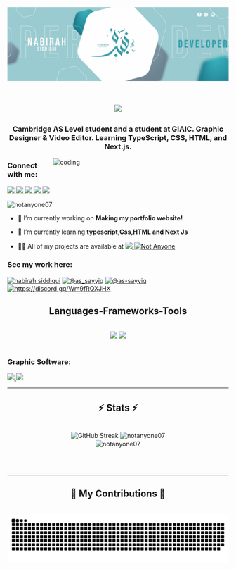 ![logo](https://github.com/NotAnyone07/NotAnyone07/blob/main/github-banner.jpg)
<h1 align="center">
    <img src="https://readme-typing-svg.demolab.com?font=Righteous&size=30&pause=1000&color=4BD0DA&center=true&vCenter=true&width=500&height=70&lines=Hey%2C+I'm+Nabirah+Siddiqui;Aspiring+AI+enthusiast;A+graphic+designer+%26+a+video+editor" />
</h1>

<h3 align="center">Cambridge AS Level student and a student at GIAIC. Graphic Designer & Video Editor. Learning TypeScript, CSS, HTML, and Next.js.</h3>
<img align="right" alt="coding" width="400" src="https://camo.githubusercontent.com/7de37139d0b4c1ce40865e799b446c0e963a3dd8fb68d239707237c40604fa3d/68747470733a2f2f63646e2e6472696262626c652e636f6d2f75736572732f3733303730332f73637265656e73686f74732f363538313234332f6176656e746f2e676966">

<h3 align="left">Connect with me:</h3>
<a href="https://www.linkedin.com/in/nabirah-siddiqui/" target="_blank">
    <img src="https://img.shields.io/badge/LinkedIn-0077B5?style=for-the-badge&logo=linkedin&logoColor=white" target="_blank" />
  </a>
  <a href="https://www.facebook.com/profile.php?id=100091800085965" target="_blank">
     <img src="https://img.shields.io/badge/Facebook-1877F2?style=for-the-badge&logo=facebook&logoColor=white" /> <!-- sqlite, safari, google-chrome are other good icon options -->
  </a>
  <a href="https://linktr.ee/notanyone_07" target="_blank">
     <img src="https://img.shields.io/badge/linktree-39E09B?style=for-the-badge&logo=linktree&logoColor=white" /> <!-- sqlite, safari, google-chrome are other good icon options -->
  </a>
  <a href="https://discord.gg/Wm9fRQXJHX" target="_blank">
     <img src="https://img.shields.io/badge/Discord-5865F2?style=for-the-badge&logo=discord&logoColor=white" /> <!-- sqlite, safari, google-chrome are other good icon options -->
  </a>
  <a href="https://www.instagram.com/notanyone_07/" target="_blank">
     <img src="https://img.shields.io/badge/Instagram-E4405F?style=for-the-badge&logo=instagram&logoColor=white" /> 
  </a>
  
</div>

<p align="left"> <img src="https://komarev.com/ghpvc/?username=notanyone07&label=Profile%20views&color=4bd0ce&style=flat" alt="notanyone07" /> </p>



- 🔭 I’m currently working on **Making my portfolio website!**

- 🌱 I’m currently learning **typescript,Css,HTML and Next Js**

- 👨‍💻 All of my projects are available at <a href="https://linktr.ee/notanyone_07" target="_blank">
     <img src="https://img.shields.io/badge/linktree-39E09B?style=for-the-badge&logo=linktree&logoColor=white" /> <!-- sqlite, safari, google-chrome are other good icon options -->
  </a>
  <a href="https://github.com/NotAnyone07" target="_blank">
     <img src="https://skillicons.dev/icons?i=github" alt="Not Anyone" height="30" width="40" /> <!-- sqlite, safari, google-chrome are other good icon options -->
  </a>


<h3 align="left">See my work here:</h3>
<p align="left">
<a href="https://www.facebook.com/profile.php?id=100091800085965" target="blank"><img align="center" src="https://raw.githubusercontent.com/rahuldkjain/github-profile-readme-generator/master/src/images/icons/Social/facebook.svg" alt="nabirah siddiqui" height="30" width="40" /></a>
<a href="https://www.instagram.com/as_sayyiq" target="blank"><img align="center" src="https://raw.githubusercontent.com/rahuldkjain/github-profile-readme-generator/master/src/images/icons/Social/instagram.svg" alt="@as_sayyiq" height="30" width="40" /></a>
<a href="https://www.youtube.com/@As-Sayyiq/" target="blank"><img align="center" src="https://raw.githubusercontent.com/rahuldkjain/github-profile-readme-generator/master/src/images/icons/Social/youtube.svg" alt="@as-sayyiq" height="30" width="40" /></a>
<a href="https://discord.gg/Wm9fRQXJHX" target="blank"><img align="center" src="https://raw.githubusercontent.com/rahuldkjain/github-profile-readme-generator/master/src/images/icons/Social/discord.svg" alt="https://discord.gg/Wm9fRQXJHX" height="30" width="40" /></a>
</p>

<h2 align="center">Languages-Frameworks-Tools</h2>
<br/>
<div align="center">
    <img src="https://skillicons.dev/icons?i=html,css,vscode,github,git" />
    <img src="https://skillicons.dev/icons?i=nodejs,javascript,typescript,nextjs" /><br>
</div>

<br/>

<h3 align="left">Graphic Software:</h3>
  <a href="https://www.adobe.com/products/photoshop.html#modal-hash" target="_blank">
    <img src="https://img.shields.io/badge/Adobe%20Photoshop-31A8FF?style=for-the-badge&logo=Adobe%20Photoshop&logoColor=black" target="_blank" />
  </a>
  <a href="https://www.adobe.com/products/illustrator.html#modal-hash" target="_blank">
    <img src="https://img.shields.io/badge/Adobe%20Illustrator-FF9A00?style=for-the-badge&logo=adobe%20illustrator&logoColor=white" target="_blank" />
  </a>

  </div>

  <hr/>

<h2 align="center">⚡ Stats ⚡</h2>
<br>
<div align=center>
  <img width=390 src="https://streak-stats.demolab.com?user=NotAnyone07&theme=synthwave&card_width=467" alt="GitHub Streak"/>
  <img width=390 src="https://github-readme-stats.vercel.app/api?username=notanyone07&show_icons=true&locale=en&theme=synthwave" alt="notanyone07" />
  <br/>
  <img width=325 align="center" src="https://github-readme-stats.vercel.app/api/top-langs?username=notanyone07&show_icons=true&locale=en&layout=compact&theme=synthwave" alt="notanyone07" />
</div>

<br/><br/>

<hr/>

<div align="center">
  <h2>🐍 My Contributions 🐍</h2>
  <br>
  <img alt="snake eating my contributions" src="https://raw.githubusercontent.com/NotAnyone07/NotAnyone07/output/github-contribution-grid-snake.svg" />
  
  <br/><br/><br/>
</div>




<!--<h2 align="center"> Statistics</h2>
<a href="https://git.io/streak-stats"><img src="https://streak-stats.demolab.com?user=NotAnyone07&theme=synthwave&card_width=390&card_height=300" alt="GitHub Streak" /></a>
<p><img align="left" src="https://github-readme-stats.vercel.app/api/top-langs?username=notanyone07&show_icons=true&locale=en&layout=compact" alt="notanyone07" /></p>
<p>&nbsp;<img align="center" src="https://github-readme-stats.vercel.app/api?username=notanyone07&show_icons=true&locale=en" alt="notanyone07" /></p>
<p><img align="center" src="https://github-readme-streak-stats.herokuapp.com/?user=notanyone07&" alt="notanyone07" /></p>-->

